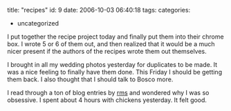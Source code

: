 title: "recipes"
id: 9
date: 2006-10-03 06:40:18
tags: 
categories: 
- uncategorized

I put together the recipe project today and finally put them into their chrome box.  I wrote 5 or 6 of them out, and then realized that it would be a much nicer present if the authors of the recipes wrote them out themselves.

I brought in all my wedding photos yesterday for duplicates to be made.  It was a nice feeling to finally have them done.  This Friday I should be getting them back.  I also thought that I should talk to Bosco more.  

I read through a ton of blog entries by [rms](http://www.richardstallman.org) and wondered why I was so obsessive.  I spent about 4 hours with chickens yesterday.  It felt good.
